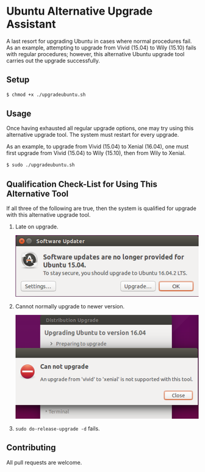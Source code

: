 # Ubuntu Alternative Upgrade Assistant

A last resort for upgrading Ubuntu in cases where normal procedures fail. As an example, attempting to upgrade from Vivid (15.04) to Wily (15.10) fails with regular procedures; however, this alternative Ubuntu upgrade tool carries out the upgrade successfully.

## Setup

```bash
$ chmod +x ./upgradeubuntu.sh
```

## Usage

Once having exhausted all regular upgrade options, one may try using this alternative upgrade tool. The system must restart for every upgrade.

As an example, to upgrade from Vivid (15.04) to Xenial (16.04), one must first upgrade from Vivid (15.04) to Wily (15.10), then from Wily to Xenial.

```bash
$ sudo ./upgradeubuntu.sh
```

## Qualification Check-List for Using This Alternative Tool

If all three of the following are true, then the system is qualified for upgrade with this alternative upgrade tool.

1. Late on upgrade.

   ![Image of Software Updater, on Ubuntu, stating, "Software updates are no longer provided for Ubuntu 15.04. To stay secure, you should upgrade to Ubuntu 16.04.2 LTS."](https://github.com/ronrihoo/ubuntu-alternative-upgrade-assistant/raw/master/img/Software_updates_are_no_longer_provided_for_Ubuntu_15.04.png "Software updates are no longer provided for Ubuntu 15.04")

2. Cannot normally upgrade to newer version.

   ![Image of error message, on Ubuntu, showing the error icon and stating, "Can not upgrade. An upgrade from 'vivid' to 'xenial' is not supported with this tool."](https://github.com/ronrihoo/ubuntu-alternative-upgrade-assistant/raw/master/img/An_upgrade_from_vivid_to_xenial_is_not_supported_with_this_tool.png "An upgrade from 'vivid' to 'xenial' is not supported with this tool")

3. `sudo do-release-upgrade -d` fails.


## Contributing

All pull requests are welcome.
